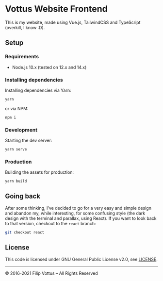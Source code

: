 # Vottus Website Frontend

This is my website, made using Vue.js, TailwindCSS and TypeScript (overkill, I know :D).

## Setup

### Requirements

- Node.js 10.x (tested on 12.x and 14.x)

### Installing dependencies

Installing dependencies via Yarn:

```bash
yarn
```

or via NPM:

```bash
npm i
```

### Development

Starting the dev server:

```bash
yarn serve
```

### Production

Building the assets for production:

```bash
yarn build
```

## Going back

After some thinking, I've decided to go for a very easy and simple design and abandon my, while interesting, for some confusing style (the dark design with the terminal and parallax, using React). If you want to look back to that version, checkout to the `react` branch:

```bash
git checkout react
```

## License

This code is licensed under GNU General Public License v2.0, see [LICENSE](https://github.com/VottusCode/frontend/blob/master/LICENSE).

<hr/>

&copy; 2016-2021 Filip Vottus &ndash; All Rights Reserved
